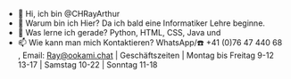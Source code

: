 - 👋 Hi, ich bin @CHRayArthur
- 👀 Warum bin ich Hier? Da ich bald eine Informatiker Lehre beginne. 
- 🌱 Was lerne ich gerade? Python, HTML, CSS, Java und  
- 📫 Wie kann man mich Kontaktieren? WhatsApp/☎️ +41 (0)76 47 440 68 , Email: Ray@ookami.chat | Geschäftszeiten
                                                                                         | Montag bis Freitag        9-12 13-17
                                                                                         | Samstag                   10-22
                                                                                         | Sonntag                   11-18
<!---
CHRayArthur/CHRayArthur is a ✨ special ✨ repository because its `README.md` (this file) appears on your GitHub profile.
You can click the Preview link to take a look at your changes.
--->
